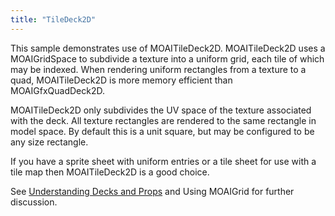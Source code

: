 ```yaml
---
title: "TileDeck2D"
---
```


This sample demonstrates use of MOAITileDeck2D. MOAITileDeck2D uses a MOAIGridSpace to subdivide a texture into a uniform grid, each tile of which may be indexed. When rendering uniform rectangles from a texture to a quad, MOAITileDeck2D is more memory efficient than MOAIGfxQuadDeck2D.

MOAITileDeck2D only subdivides the UV space of the texture associated with the deck. All texture rectangles are rendered to the same rectangle in model space. By default this is a unit square, but may be configured to be any size rectangle.

If you have a sprite sheet with uniform entries or a tile sheet for use with a tile map then MOAITileDeck2D is a good choice.

See [Understanding Decks and Props](understanding-decks-and-props.html) and Using MOAIGrid for further discussion.
